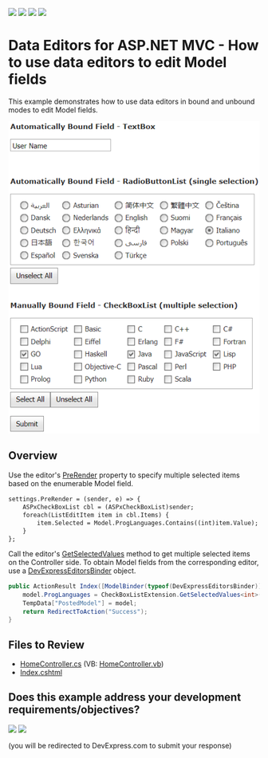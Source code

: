 <!-- default badges list -->
![](https://img.shields.io/endpoint?url=https://codecentral.devexpress.com/api/v1/VersionRange/128549270/24.2.1%2B)
[![](https://img.shields.io/badge/Open_in_DevExpress_Support_Center-FF7200?style=flat-square&logo=DevExpress&logoColor=white)](https://supportcenter.devexpress.com/ticket/details/E4125)
[![](https://img.shields.io/badge/📖_How_to_use_DevExpress_Examples-e9f6fc?style=flat-square)](https://docs.devexpress.com/GeneralInformation/403183)
[![](https://img.shields.io/badge/💬_Leave_Feedback-feecdd?style=flat-square)](#does-this-example-address-your-development-requirementsobjectives)
<!-- default badges end -->
# Data Editors for ASP.NET MVC - How to use data editors to edit Model fields

This example demonstrates how to use data editors in bound and unbound modes to edit Model fields.

![Use editors to edit Model fields](EditModelFields.png)

## Overview

Use the editor's [PreRender](https://docs.devexpress.com/AspNetMvc/DevExpress.Web.Mvc.SettingsBase.PreRender) property to specify multiple selected items based on the enumerable Model field.

```cshtml
settings.PreRender = (sender, e) => {
    ASPxCheckBoxList cbl = (ASPxCheckBoxList)sender;
    foreach(ListEditItem item in cbl.Items) {
        item.Selected = Model.ProgLanguages.Contains((int)item.Value);
    }
};
```

Call the editor's [GetSelectedValues](https://docs.devexpress.com/AspNetMvc/DevExpress.Web.Mvc.CheckBoxListExtension.GetSelectedValues--1(System.String)) method to get multiple selected items on the Controller side. To obtain Model fields from the corresponding editor, use a [DevExpressEditorsBinder](https://docs.devexpress.com/AspNetMvc/DevExpress.Web.Mvc.DevExpressEditorsBinder) object.

```cs
public ActionResult Index([ModelBinder(typeof(DevExpressEditorsBinder))] MyModel model) {
    model.ProgLanguages = CheckBoxListExtension.GetSelectedValues<int>("ProgLanguagesUnbound");
    TempData["PostedModel"] = model;
    return RedirectToAction("Success");
}
```

## Files to Review

* [HomeController.cs](./CS/Controllers/HomeController.cs) (VB: [HomeController.vb](./VB/Controllers/HomeController.vb))
* [Index.cshtml](./CS/Views/Home/Index.cshtml)
<!-- feedback -->
## Does this example address your development requirements/objectives?

[<img src="https://www.devexpress.com/support/examples/i/yes-button.svg"/>](https://www.devexpress.com/support/examples/survey.xml?utm_source=github&utm_campaign=asp-net-mvc-editors-edit-model-fields&~~~was_helpful=yes) [<img src="https://www.devexpress.com/support/examples/i/no-button.svg"/>](https://www.devexpress.com/support/examples/survey.xml?utm_source=github&utm_campaign=asp-net-mvc-editors-edit-model-fields&~~~was_helpful=no)

(you will be redirected to DevExpress.com to submit your response)
<!-- feedback end -->
